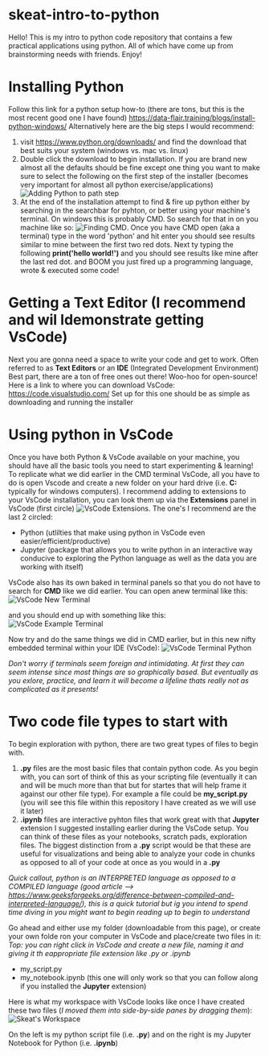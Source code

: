 # skeat-intro-to-python
Hello! This is my intro to python code repository that contains a few practical applications using python. All of which have come up from brainstorming needs with friends. Enjoy!



# Installing Python
Follow this link for a python setup how-to (there are tons, but this is the most recent good one I have found)
https://data-flair.training/blogs/install-python-windows/
Alternatively here are the big steps I would recommend:
1. visit https://www.python.org/downloads/ and find the download that best suits your system (windows vs. mac vs. linux)
2. Double click the download to begin installation. If you are brand new almost all the defaults should be fine except one thing you want to make sure to select the following on the first step of the installer (becomes very important for almost all python exercise/applications) ![Adding Python to path step ](/images/py-to-path.PNG)
3. At the end of the installation attempt to find & fire up python either by searching in the searchbar for pyhton, or better using your machine's terminal. On windows this is probably CMD. So search for that in on you machine like so: ![Finding CMD](/images/finding-cmd.PNG). Once you have CMD open (aka a terminal) type in the word 'python' and hit enter you should see results similar to mine between the first two red dots. Next ty typing the following **print('hello world!')** and you should see results like mine after the last red dot. and BOOM you just fired up a programming language, wrote & executed some code!


# Getting a Text Editor (I recommend and wil ldemonstrate getting VsCode)
Next you are gonna need a space to write your code and get to work. Often referred to as **Text Editors** or an **IDE** (Integrated Development Environment)
Best part, there are a ton of free ones out there! Woo-hoo for open-source!
Here is a link to where you can download VsCode: https://code.visualstudio.com/
Set up for this one should be as simple as downloading and running the installer

# Using python in VsCode

Once you have both Python & VsCode available on your machine, you should have all the basic tools you need to start experimenting & learning!
To replicate what we did earlier in the CMD terminal VsCode, all you have to do is open Vscode and create a new folder on your hard drive (i.e. **C:** typically for windows computers).
I recommend adding to extensions to your VsCode installation, you can look them up via the **Extensions** panel in VsCode (first circle) ![VsCode Extensions](/images/vscode-extensions.PNG). The one's I recommend are the last 2 circled: 
- Python  (utlilties that make using python in VsCode even easier/efficient/productive)
- Jupyter (package that allows you to write python in an interactive way conducive to exploring the Python language as well as the data you are working with itself)

VsCode also has its own baked in terminal panels so that you do not have to search for **CMD** like we did earlier. 
You can open anew terminal like this: ![VsCode New Terminal](/images/vscode-new-terminal.PNG)

and you should end up with something like this: ![VsCode Example Terminal](/images/vscode-example-terminal.PNG)

Now try and do the same things we did in CMD earlier, but in this new nifty embedded terminal within your IDE (VsCode): ![VsCode Terminal Python](/images/vscode-terminal-py.PNG)

*Don't worry if terminals seem foreign and intimidating. At first they can seem intense since most things are so graphically based. But eventually as you exlore, practice, and learn it will become a lifeline thats really not as complicated as it presents!*

# Two code file types to start with
To begin exploration with python, there are two great types of files to begin with. 

1. **.py** files are the most basic files that contain python code. As you begin with, you can sort of think of this as your scripting file (eventually it can and will be much more than that but for startes that will help frame it against our other file type). For example a file could be **my_script.py** (you will see this file within this repository I have created as we will use it later)
2. **.ipynb** files are interactive pyhton files that work great with that **Jupyter** extension I suggested installing earlier during the VsCode setup. You can think of these files as your notebooks, scratch pads, exploration files. The biggest distinction from a **.py** script would be that these are useful for visualizations and being able to analyze your code in chunks as opposed to all of your code at once as you would in a **.py**

*Quick callout, python is an INTERPRETED language as opposed to a COMPILED language (good article --> https://www.geeksforgeeks.org/difference-between-compiled-and-interpreted-language/), this is a quick tutorial but ig you intend to spend time diving in you might want to begin reading up to begin to understand*

Go ahead and either use my folder (downloadable from this page), or create your own folde ron your computer in VsCode and place/create two files in it:
*Top: you can right click in VsCode and create a new file, naming it and giving it th eappropriate file extension like .py or .ipynb*
- my_script.py
- my_notebook.ipynb (this one will only work so that you can follow along  if you installed the **Jupyter** extension)

Here is what my workspace with VsCode looks like once I have created these two files (*I moved them into side-by-side panes by dragging them*): ![Skeat's Workspace](/images/workspace.PNG)

On the left is my python script file (i.e. **.py**) and on the right is my Jupyter Notebook for Python (i.e. **.ipynb**)

